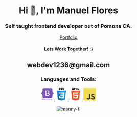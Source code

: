 <h1 align="center">Hi 👋, I'm Manuel Flores</h1>
<h3 align="center" padding-top="20px">Self taught frontend developer out of Pomona CA.</h3>
<p align="center"><a href="https://manny-fl.github.io/" target="_blank">Portfolio</a><p>


<h4 align="center">Lets Work Together! :)</h4>
<h2 align="center"><a href="mailto:webdev1236@gmail.com"></a>webdev1236@gmail.com</h2>
<p align="center">
</p>

<h3 align="center">Languages and Tools:</h3>
<p align="center"> <a href="https://getbootstrap.com" target="_blank" rel="noreferrer"> <img src="https://raw.githubusercontent.com/devicons/devicon/master/icons/bootstrap/bootstrap-plain-wordmark.svg" alt="bootstrap" width="40" height="40"/> </a> <a href="https://www.w3schools.com/css/" target="_blank" rel="noreferrer"> <img src="https://raw.githubusercontent.com/devicons/devicon/master/icons/css3/css3-original-wordmark.svg" alt="css3" width="40" height="40"/> </a> <a href="https://www.w3.org/html/" target="_blank" rel="noreferrer"> <img src="https://raw.githubusercontent.com/devicons/devicon/master/icons/html5/html5-original-wordmark.svg" alt="html5" width="40" height="40"/> </a> <a href="https://developer.mozilla.org/en-US/docs/Web/JavaScript" target="_blank" rel="noreferrer"> <img src="https://raw.githubusercontent.com/devicons/devicon/master/icons/javascript/javascript-original.svg" alt="javascript" width="40" height="40"/> </a> </p>

<p align="center"><img align="center" src="https://github-readme-stats.vercel.app/api/top-langs?username=manny-fl&show_icons=true&locale=en&layout=compact" alt="manny-fl" /></p>
